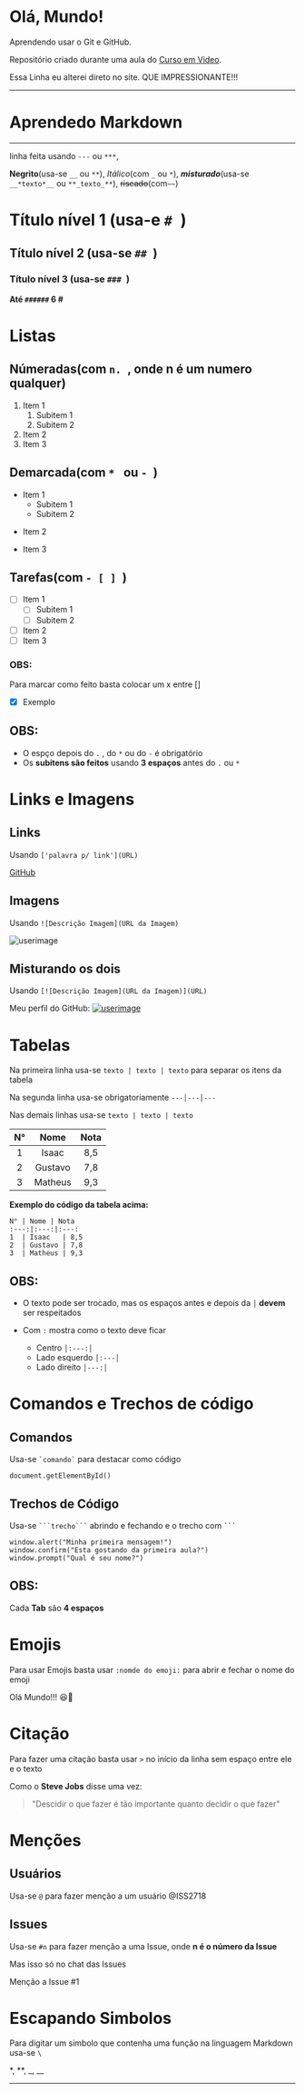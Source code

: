# Olá, Mundo!

 Aprendendo usar o Git  e GitHub.
 
 Repositório criado durante uma aula do [Curso em Video](https://www.youtube.com/watch?v=xEKo29OWILE&list=PLHz_AreHm4dm7ZULPAmadvNhH6vk9oNZA&index=1). 
 
 Essa Linha eu alterei direto no site. QUE IMPRESSIONANTE!!!
 
---

# Aprendedo Markdown
--- 
  linha feita usando `---` ou `***`,
  
  **Negrito**(usa-se `__`  ou `**`),  *Itálico*(com `_` ou `*`), __*misturado*__(usa-se `__*texto*__` ou `**_texto_**`), ~~riscado~~(com`~~`)

# Título nível 1 (usa-e `# `)
## Título nível 2 (usa-se `## `)
### Título nível 3 (usa-se `### `)

**Até `######` 6 \#**

# Listas

 ## Númeradas(com `n. `, onde n é um numero qualquer)
 1. Item 1
    1. Subitem 1
    1. Subitem 2
 1. Item 2
 1. Item 3
 

 
 ## Demarcada(com `* ` ou `- `)
 * Item 1
    * Subitem 1
    * Subitem 2
 - Item 2
 * Item 3
 

 
 ## Tarefas(com `- [ ] `)
 - [ ] Item 1
    - [ ] Subitem 1
    - [ ] Subitem 2
 - [ ] Item 2
 - [ ] Item 3
 
 ### OBS: 
  Para marcar como feito basta colocar um x entre []
  - [x] Exemplo
 

 
 ## OBS:
  * O espço depois do `.` , do `*` ou do `-` é obrigatório
  * Os **subitens são feitos** usando **3 espaços** antes do `.` ou `*`
 
# Links e Imagens

 ## Links
 Usando `['palavra p/ link'](URL)`
 
 [GitHub](https://github.com/ISS2718)
 
 ## Imagens
 
 Usando `![Descrição Imagem](URL da Imagem)`
 
 ![userimage](https://avatars3.githubusercontent.com/u/11618151?s=96&v=4)
 
 ## Misturando os dois
 
 Usando `[![Descrição Imagem](URL da Imagem)](URL)`
 
 Meu perfil do GitHub: [![userimage](https://avatars3.githubusercontent.com/u/11618151?s=96&v=4)](https://github.com/ISS2718) 
 
# Tabelas 
 
 Na primeira linha usa-se `texto | texto | texto` para separar os itens da tabela
 
 Na segunda linha usa-se obrigatoriamente `---│---│---`
 
 Nas demais linhas usa-se `texto | texto | texto `  

 N° | Nome | Nota 
 :---:|:---:|:---:
 1  | Isaac   | 8,5  
 2  | Gustavo | 7,8  
 3  | Matheus | 9,3 
 
 **Exemplo do código da tabela acima:**
 ```
 N° | Nome | Nota 
 :---:|:---:|:---:
 1  | Isaac   | 8,5  
 2  | Gustavo | 7,8  
 3  | Matheus | 9,3
 ```

 ## OBS:
  * O texto pode ser trocado, mas os espaços antes e depois da `│` **devem** ser respeitados 
  
  * Com `:` mostra como o texto deve ficar 
     * Centro `│:---:│` 
     * Lado esquerdo `│:---│`
     * Lado direito `│---:│`
  
# Comandos e Trechos de código

 ## Comandos
 
 Usa-se ``` `comando` ``` para destacar como código
 
 `document.getElementById()`
 
 ## Trechos de Código 
 
 Usa-se ` ```trecho``` ` abrindo e fechando e o trecho com ` ``` `
 
 ```
 window.alert("Minha primeira mensagem!")
 window.confirm("Esta gostando da primeira aula?")
 window.prompt("Qual é seu nome?")
 ```
 ## OBS:
  Cada **Tab** são **4 espaços**
  
# Emojis

 Para usar Emojis basta usar `:nomde do emoji:` para abrir e fechar o nome do emoji
 
 Olá Mundo!!! :satisfied::vulcan_salute:
 
# Citação

 Para fazer uma citação basta usar `>` no início da linha sem espaço entre ele e o texto
 
 Como o **Steve Jobs** disse uma vez:
 >"Descidir o que fazer é tão importante quanto decidir o que fazer"
 
# Menções 

 ## Usuários

  Usa-se `@` para fazer menção a um usuário
  @ISS2718
 
 ## Issues
 
  Usa-se `#n` para fazer menção a uma Issue, onde **n é o número da Issue**
  
  Mas isso só no chat das Issues
  
  Menção a Issue #1

# Escapando Simbolos

 Para digitar um simbolo que contenha uma função na linguagem Markdown usa-se `\`
 
 \*, \**, \_, \__
 
 ---
